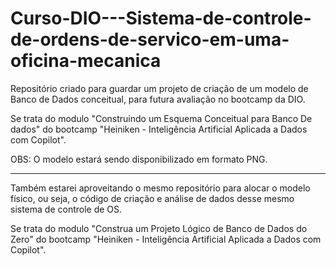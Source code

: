 # Curso-DIO---Sistema-de-controle-de-ordens-de-servico-em-uma-oficina-mecanica

Repositório criado para guardar um projeto de criação de um modelo de Banco de Dados conceitual, para futura avaliação no bootcamp da DIO.

Se trata do modulo "Construindo um Esquema Conceitual para Banco De dados" do bootcamp "Heiniken - Inteligência Artificial Aplicada a Dados com Copilot".

OBS: O modelo estará sendo disponibilizado em formato PNG.

----------------------------------------------------------------------------------------

Também estarei aproveitando o mesmo repositório para alocar o modelo físico, ou seja, o código de criação e análise de dados desse mesmo sistema de controle de OS.

Se trata do modulo "Construa um Projeto Lógico de Banco de Dados do Zero" do bootcamp "Heiniken - Inteligência Artificial Aplicada a Dados com Copilot".
